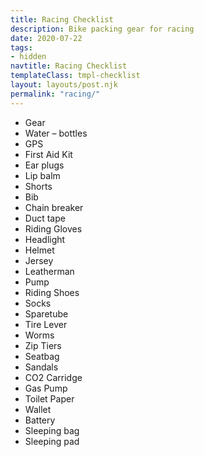 ```yaml
---
title: Racing Checklist
description: Bike packing gear for racing
date: 2020-07-22
tags:
- hidden
navtitle: Racing Checklist
templateClass: tmpl-checklist
layout: layouts/post.njk
permalink: "racing/"
---
```


- Gear
- Water – bottles
- GPS
- First Aid Kit
- Ear plugs
- Lip balm
- Shorts
- Bib
- Chain breaker
- Duct tape
- Riding Gloves
- Headlight
- Helmet
- Jersey
- Leatherman
- Pump
- Riding Shoes
- Socks
- Sparetube
- Tire Lever
- Worms
- Zip Tiers
- Seatbag
- Sandals
- CO2 Carridge
- Gas Pump
- Toilet Paper
- Wallet
- Battery
- Sleeping bag
- Sleeping pad
